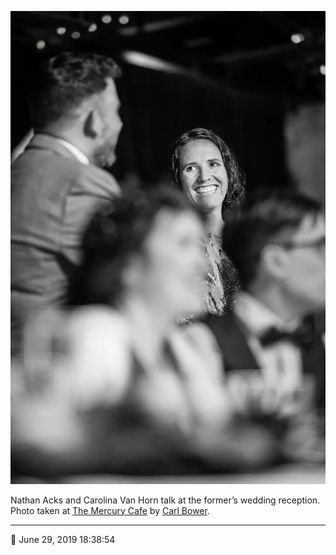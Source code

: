 ![Nathan Acks and Carolina Van Horn talk](assets/95aa672f822bcfc8339396f79844bc6f.webp)

Nathan Acks and Carolina Van Horn talk at the former’s wedding reception. Photo taken at [The Mercury Cafe](http://mercurycafe.com/) by [Carl Bower](http://carlbowerphotos.com/).

- - - -

<span aria-hidden="true">📅</span> June 29, 2019 18:38:54
